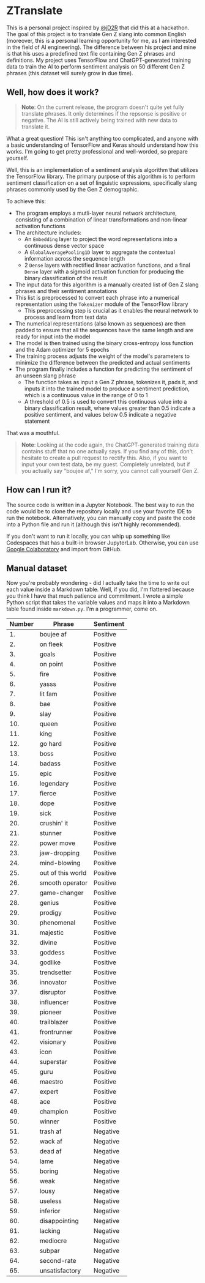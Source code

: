 # ZTranslate

This is a personal project inspired by [@jD2R](https://github.com/jD2R) that did this at a hackathon. The goal of this project is to translate Gen Z slang into common English (moreover, this is a personal learning opportunity for me, as I am interested in the field of AI engineering). The difference between his project and mine is that his uses a predefined text file containing Gen Z phrases and definitions. My project uses TensorFlow and ChatGPT-generated training data to train the AI to perform sentiment analysis on 50 different Gen Z phrases (this dataset will surely grow in due time).

## Well, how does it work?

> **Note**: On the current release, the program doesn't quite yet fully translate phrases. It only determines if the repsonse is positive or negative. The AI is still actively being trained with new data to translate it.

What a great question! This isn't anything too complicated, and anyone with a basic understanding of TensorFlow and Keras should understand how this works. I'm going to get pretty professional and well-worded, so prepare yourself.

Well, this is an implementation of a sentiment analysis algorithm that utilizes the TensorFlow library. The primary purpose of this algorithm is to perform sentiment classification on a set of linguistic expressions, specifically slang phrases commonly used by the Gen Z demographic.

To achieve this:
- The program employs a mutli-layer neural network architecture, consisting of a combination of linear transformations and non-linear activation functions
- The architecture includes:
  - An `Embedding` layer to project the word representations into a continuous dense vector space
  - A `GlobalAveragePooling1D` layer to aggregate the contextual information across the sequence length
  - 2 `Dense` layers with rectified linear activation functions, and a final `Dense` layer with a sigmoid activation function for producing the binary classification of the result
- The input data for this algorithm is a manually created list of Gen Z slang phrases and their sentiment annotations
- This list is preprocessed to convert each phrase into a numerical representation using the `Tokenizer` module of the TensorFlow library
  - This preprocessing step is crucial as it enables the neural network to process and learn from text data
- The numerical representations (also known as sequences) are then padded to ensure that all the sequences have the same length and are ready for input into the model
- The model is then trained using the binary cross-entropy loss function and the Adam optimizer for 5 epochs
- The training process adjusts the weight of the model's parameters to minimize the difference between the predicted and actual sentiments
- The program finally includes a function for predicting the sentiment of an unseen slang phrase
  - The function takes as input a Gen Z phrase, tokenizes it, pads it, and inputs it into the trained model to produce a sentiment prediction, which is a continuous value in the range of 0 to 1
  - A threshold of 0.5 is used to convert this continuous value into a binary classification result, where values greater than 0.5 indicate a positive sentiment, and values below 0.5 indicate a negative statement
  
That was a mouthful.

> **Note**: Looking at the code again, the ChatGPT-generated training data contains stuff that no one actually says. If you find any of this, don't hesitate to create a pull request to rectify this. Also, if you want to input your own test data, be my guest. Completely unrelated, but if you actually say "boujee af," I'm sorry, you cannot call yourself Gen Z.

## How can I run it?

The source code is written in a Jupyter Notebook. The best way to run the code would be to clone the repository locally and use your favorite IDE to run the notebook. Alternatively, you can manually copy and paste the code into a Python file and run it (although this isn't highly recommended).

If you don't want to run it locally, you can whip up something like Codespaces that has a built-in browser JupyterLab. Otherwise, you can use [Google Colaboratory](//colab.research.google.com/) and import from GitHub.

## Manual dataset
Now you're probably wondering - did I actually take the time to write out each value inside a Markdown table. Well, if you did, I'm flattered because you think I have that much patience and commitment. I wrote a simple Python script that takes the variable values and maps it into a Markdown table found inside `markdown.py`. I'm a programmer, come on.

| Number | Phrase | Sentiment
| --- | --- | ---
| 1. | boujee af | Positive
| 2. | on fleek | Positive
| 3. | goals | Positive
| 4. | on point | Positive
| 5. | fire | Positive
| 6. | yasss | Positive
| 7. | lit fam | Positive
| 8. | bae | Positive
| 9. | slay | Positive
| 10. | queen | Positive
| 11. | king | Positive
| 12. | go hard | Positive
| 13. | boss | Positive
| 14. | badass | Positive
| 15. | epic | Positive
| 16. | legendary | Positive
| 17. | fierce | Positive
| 18. | dope | Positive
| 19. | sick | Positive
| 20. | crushin' it | Positive
| 21. | stunner | Positive
| 22. | power move | Positive
| 23. | jaw-dropping | Positive
| 24. | mind-blowing | Positive
| 25. | out of this world | Positive
| 26. | smooth operator | Positive
| 27. | game-changer | Positive
| 28. | genius | Positive
| 29. | prodigy | Positive
| 30. | phenomenal | Positive
| 31. | majestic | Positive
| 32. | divine | Positive
| 33. | goddess | Positive
| 34. | godlike | Positive
| 35. | trendsetter | Positive
| 36. | innovator | Positive
| 37. | disruptor | Positive
| 38. | influencer | Positive
| 39. | pioneer | Positive
| 40. | trailblazer | Positive
| 41. | frontrunner | Positive
| 42. | visionary | Positive
| 43. | icon | Positive
| 44. | superstar | Positive
| 45. | guru | Positive
| 46. | maestro | Positive
| 47. | expert | Positive
| 48. | ace | Positive
| 49. | champion | Positive
| 50. | winner | Positive
| 51. | trash af | Negative
| 52. | wack af | Negative
| 53. | dead af | Negative
| 54. | lame | Negative
| 55. | boring | Negative
| 56. | weak | Negative
| 57. | lousy | Negative
| 58. | useless | Negative
| 59. | inferior | Negative
| 60. | disappointing | Negative
| 61. | lacking | Negative
| 62. | mediocre | Negative
| 63. | subpar | Negative
| 64. | second-rate | Negative
| 65. | unsatisfactory | Negative
